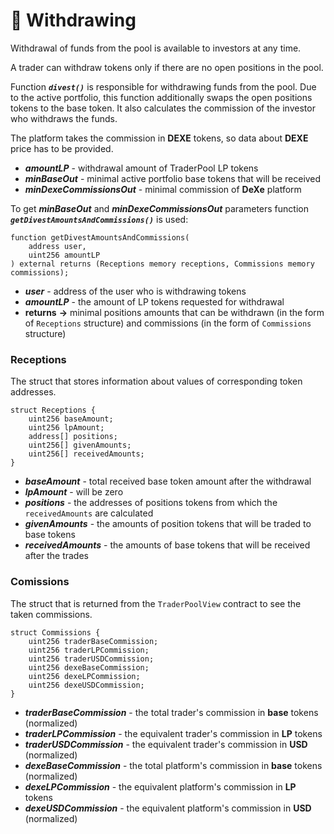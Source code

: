 # 💸 Withdrawing

Withdrawal of funds from the pool is available to investors at any time.

A trader can withdraw tokens only if there are no open positions in the pool.

Function ***`divest()`*** is responsible for withdrawing funds from the pool. Due to the active portfolio, this function additionally swaps the open positions tokens to the base token. It also calculates the commission of the investor who withdraws the funds.

The platform takes the commission in **DEXE** tokens, so data about **DEXE** price has to be provided. 
- ***amountLP*** - withdrawal amount of TraderPool LP tokens 
- ***minBaseOut*** - minimal active portfolio base tokens that will be received
- ***minDexeCommissionsOut*** - minimal commission of **DeXe** platform

To get ***minBaseOut*** and  ***minDexeCommissionsOut***  parameters function ***`getDivestAmountsAndCommissions()`*** is used:

```solidity
function getDivestAmountsAndCommissions(
    address user,
    uint256 amountLP
) external returns (Receptions memory receptions, Commissions memory commissions);
```
- ***user*** - address of the user who is withdrawing tokens
- ***amountLP*** - the amount of LP tokens requested for withdrawal
- **returns** **->**  minimal positions amounts that can be withdrawn (in the form of `Receptions` structure) and commissions (in the form of `Commissions` structure)

### Receptions

The struct that stores information about values of corresponding token addresses.

```solidity
struct Receptions {
    uint256 baseAmount;
    uint256 lpAmount;
    address[] positions;
    uint256[] givenAmounts;
    uint256[] receivedAmounts;
}
```

- ***baseAmount*** - total received base token amount after the withdrawal
- ***lpAmount*** - will be zero
- ***positions*** - the addresses of positions tokens from which the `receivedAmounts` are calculated
- ***givenAmounts*** - the amounts of position tokens that will be traded to base tokens
- ***receivedAmounts*** - the amounts of base tokens that will be received after the trades

### Comissions

The struct that is returned from the `TraderPoolView` contract to see the taken commissions.

```solidity
struct Commissions {
    uint256 traderBaseCommission;
    uint256 traderLPCommission;
    uint256 traderUSDCommission;
    uint256 dexeBaseCommission;
    uint256 dexeLPCommission;
    uint256 dexeUSDCommission;
}
```
- ***traderBaseCommission*** - the total trader's commission in **base** tokens (normalized)
- ***traderLPCommission*** - the equivalent trader's commission in **LP** tokens
- ***traderUSDCommission*** - the equivalent trader's commission in **USD** (normalized)
- ***dexeBaseCommission*** - the total platform's commission in **base** tokens (normalized)
- ***dexeLPCommission*** - the equivalent platform's commission in **LP** tokens
- ***dexeUSDCommission*** - the equivalent platform's commission in **USD** (normalized)
